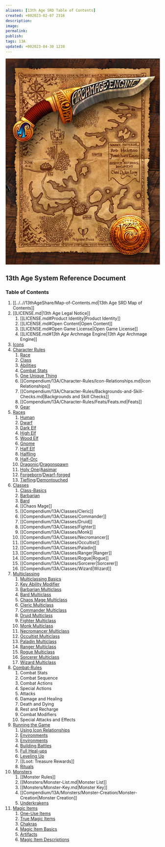 ```yaml
---
aliases: [13th Age SRD Table of Contents]
created: +002023-02-07 2316
description: 
image: 
permalink: 
publish: 
tags: 13A
updated: +002023-04-30 1238
---
```


![13thage_intro](Compendium/13A/13th-Age-Index-image-1.jpeg)

## 13th Age System Reference Document

### Table of Contents

1. [[../..//13thAgeShare/Map-of-Contents.md|13th Age SRD Map of Contents]]
2. [[LICENSE.md|13th Age Legal Notice]]
	1. [[LICENSE.md#Product Identity|Product Identity]]
	2. [[LICENSE.md#Open Content|Open Content]]
	3. [[LICENSE.md#Open Game License|Open Game License]]
	4. [[LICENSE.md#*13th Age* Archmage Engine|*13th Age* Archmage Engine]]
3. [Icons](Compendium/13A/Icons/Icons.md) 
4. [Character Rules](Compendium/13A/Character-Rules/Character-Rules.md)
	1. [Race](Compendium/13A/Character-Rules/Race.md)
	2. [Class](Compendium/13A/Character-Rules/Class.md)
	3. [Abilities](Compendium/13A/Character-Rules/Abilities.md)
	4. [Combat Stats](Compendium/13A/Character-Rules/Combat-Stats.md)
	5. [One Unique Thing](Compendium/13A/Character-Rules/One-Unique-Thing.md)
	6. [[Compendium/13A/Character-Rules/Icon-Relationships.md|Icon Relationships]]
	7. [[Compendium/13A/Character-Rules/Backgrounds-and-Skill-Checks.md|Backgrounds and Skill Checks]]
	8. [[Compendium/13A/Character-Rules/Feats/Feats.md|Feats]]
	9. [Gear](Compendium/13A/Character-Rules/Gear/Gear.md)
5. [Races](Compendium/13A/Races/Races.md)
	1. [Human](Compendium/13A/Races/Human.md)
	2. [Dwarf](Compendium/13A/Races/Dwarf.md)
	3. [Dark Elf](Compendium/13A/Races/Dark-Elf.md)
	4. [High Elf](Compendium/13A/Races/High-Elf.md)
	5. [Wood Elf](Compendium/13A/Races/Wood-Elf.md)
	6. [Gnome](Compendium/13A/Races/Gnome.md)
	7. [Half Elf](Compendium/13A/Races/Half-Elf.md)
	8. [Halfling](Compendium/13A/Races/Halfling.md)
	9. [Half-Orc](Compendium/13A/Races/Half-Orc.md)
	10. [Dragonic](Compendium/13A/Races/Dragonic-Dragonspawn.md)/[Dragonspawn](Compendium/13A/Races/Dragonic-Dragonspawn.md)
	11. [Holy One](Races/Holy%20One-Aasimar.md)/[Aasimar](Races/Holy%20One-Aasimar.md)
	12. [Forgeborn](Compendium/13A/Races/Forgeborn-Dwarf-forged.md)/[Dwarf-forged](Compendium/13A/Races/Forgeborn-Dwarf-forged.md)
	13. [Tiefling](Compendium/13A/Races/Tiefling-Demontouched.md)/[Demontouched](Compendium/13A/Races/Tiefling-Demontouched.md)
6. [Classes](Compendium/13A/Classes/Classes.md)
	1. [Class-Basics](Compendium/13A/Classes/Class-Basics.md)
	2. [Barbarian](Compendium/13A/Classes/Barbarian.md)
	3. [Bard](Compendium/13A/Classes/Bard.md)
	4. [[Chaos Mage]]
	5. [[Compendium/13A/Classes/Cleric]]
	6. [[Compendium/13A/Classes/Commander]]
	7. [[Compendium/13A/Classes/Druid]]
	8. [[Compendium/13A/Classes/Fighter]]
	9. [[Compendium/13A/Classes/Monk]]
	10. [[Compendium/13A/Classes/Necromancer]]
	11. [[Compendium/13A/Classes/Occultist]]
	12. [[Compendium/13A/Classes/Paladin]]
	13. [[Compendium/13A/Classes/Ranger|Ranger]]
	14. [[Compendium/13A/Classes/Rogue|Rogue]]
	15. [[Compendium/13A/Classes/Sorcerer|Sorcerer]]
	16. [[Compendium/13A/Classes/Wizard|Wizard]]
7. [Multiclassing](Compendium/13A/Multiclassing/Multiclassing.md)
	1. [Multiclassing Basics](Compendium/13A/Multiclassing/Multiclassing.md#Multiclassing%20Basics)
	2. [Key Ability Modifier](Compendium/13A/Multiclassing/Multiclassing.md#Key%20Ability%20Modifier)
	3. [Barbarian Multiclass](Compendium/13A/Multiclassing/Barbarian-Multiclass.md)
	4. [Bard Multiclass](Compendium/13A/Multiclassing/Bard-Multiclass.md)
	5. [Chaos Mage Multiclass](Compendium/13A/Multiclassing/Chaos-Mage-Multiclass.md)
	6. [Cleric Multiclass](Compendium/13A/Multiclassing/Cleric-Multiclass.md)
	7. [Commander Multiclass](Compendium/13A/Multiclassing/Commander-Multiclass.md)
	8. [Druid Multiclass](Compendium/13A/Multiclassing/Druid-Multiclass.md)
	9. [Fighter Multiclass](Compendium/13A/Multiclassing/Fighter-Multiclass.md)
	10. [Monk Multiclass](Compendium/13A/Multiclassing/Monk-Multiclass.md)
	11. [Necromancer Multiclass](Compendium/13A/Multiclassing/Necromancer-Multiclass.md)
	12. [Occultist Multiclass](Compendium/13A/Multiclassing/Occultist-Multiclass.md)
	13. [Paladin Multiclass](Compendium/13A/Multiclassing/Paladin-Multiclass.md)
	14. [Ranger Multiclass](Compendium/13A/Multiclassing/Ranger-Multiclass.md)
	15. [Rogue Multiclass](Compendium/13A/Multiclassing/Rogue-Multiclass.md)
	16. [Sorcerer Multiclass](Compendium/13A/Multiclassing/Sorcerer-Multiclass.md)
	17. [Wizard Multiclass](Compendium/13A/Multiclassing/Wizard-Multiclass.md)
8. [Combat-Rules](Combat%20Rules/Combat-Rules.md)
	1. Combat Stats
	2. Combat Sequence
	3. Combat Actions
	4. Special Actions
	5. Attacks
	6. Damage and Healing
	7. Death and Dying
	8. Rest and Recharge
	9. Combat Modifiers
	10. Special Attacks and Effects
9. [Running the Game](Compendium/13A/Running-the-Game/Running-the-Game.md)
	1. [Using Icon Relationships](Compendium/13A/Running-the-Game/Running-the-Game.md#Using%20Icon%20Relationships)
	2. [Environments](Compendium/13A/Running-the-Game/Running-the-Game.md#Environments)
	3. [Environments](Compendium/13A/Running-the-Game/Running-the-Game.md#Environments)
	4. [Building Battles](Compendium/13A/Running-the-Game/Building-Battles.md)
	5. [Full Heal-ups](Compendium/13A/Running-the-Game/Running-the-Game.md#Full%20Heal-ups)
	6. [Leveling Up](Compendium/13A/Running-the-Game/Leveling-Up.md)
	7. [[Loot: Treasure Rewards]]
	8. [Rituals](Compendium/13A/Running-the-Game/Rituals.md)
10. [Monsters](Monsters/Monsters.md)
	1. [[Monster Rules]]
	2. [[Monsters/Monster-List.md|Monster List]]
	3. [[Monsters/Monster-Key.md|Monster Key]]
	5. [[Compendium/13A/Monsters/Monster-Creation/Monster-Creation|Monster Creation]]
	6. [Underkrakens](Monsters/Underkrakens.md)
11. [Magic Items](Compendium/13A/Magic-Items/Magic-Items.md)
	1. [One-Use Items](Compendium/13A/Magic-Items/One-Use-Items.md)
	2. [True Magic Items](Compendium/13A/Magic-Items/True-Magic-Items.md)
	3. [Chakras](Compendium/13A/Magic-Items/Chakras.md)
	4. [Magic Item Basics](Compendium/13A/Magic-Items/Magic-Item-Basics.md)
	5. [Artifacts](Compendium/13A/Magic-Items/Artifacts.md)
	6. [Magic Item Descriptions](Compendium/13A/Magic-Items/Magic-Item-Descriptions/Magic-Item-Descriptions.md)
